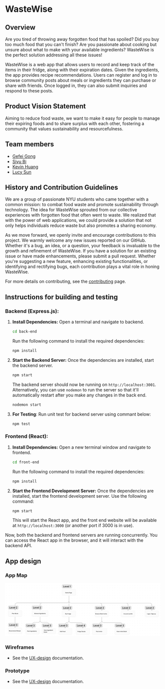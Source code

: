 # WasteWise

## Overview

Are you tired of throwing away forgotten food that has spoiled? Did you buy too much food that you can't finish? Are you passionate about cooking but unsure about what to make with your available ingredients? WasteWise is the perfect solution addressing all these issues!

WasteWise is a web app that allows users to record and keep track of the items in their fridge, along with their expiration dates. Given the ingredients, the app provides recipe recommendations. Users can register and log in to browse community posts about meals or ingredients they can purchase or share with friends. Once logged in, they can also submit inquiries and respond to these posts.

## Product Vision Statement

Aiming to reduce food waste, we want to make it easy for people to manage their expiring foods and to share surplus with each other, fostering a community that values sustainability and resourcefulness.

## Team members

* [Gefei Gong](https://github.com/Gong2047)
* [Siyu Bi](https://github.com/SiyuBi)
* [Kevin Huang](https://github.com/kevin-huang-cc)
* [Lucy Sun](https://github.com/lucys-s/)

## History and Contribution Guidelines

We are a group of passionate NYU students who came together with a common mission: to combat food waste and promote sustainability through technology. The idea for WasteWise sprouted from our collective experiences with forgotten food that often went to waste. We realized that with the power of web applications, we could provide a solution that not only helps individuals reduce waste but also promotes a sharing economy.

As we move forward, we openly invite and encourage contributions to this project. We warmly welcome any new issues reported on our GitHub. Whether it's a bug, an idea, or a question, your feedback is invaluable to the growth and refinement of WasteWise. If you have a solution for an existing issue or have made enhancements, please submit a pull request. Whether you're suggesting a new feature, enhancing existing functionalities, or identifying and rectifying bugs, each contribution plays a vital role in honing WasteWise.

For more details on contributing, see the [contributing](./CONTRIBUTING.md) page.

## Instructions for building and testing

### Backend (Express.js):

1. **Install Dependencies:**
   Open a terminal and navigate to backend.

   ```bash
   cd back-end
   ```

   Run the following command to install the required dependencies:

   ```bash
   npm install
   ```
2. **Start the Backend Server:**
   Once the dependencies are installed, start the backend server.

   ```bash
   npm start
   ```

   The backend server should now be running on `http://localhost:3001`.
   Alternatively, you can use `nodemon` to run the server so that it'll automatically restart after you make any changes in the back end.

   ```bash
   nodemon start
   ```
3. **For Testing**:
   Run unit test for backend server using commant below:

   ```bash
   npm test
   ```

### Frontend (React):

1. **Install Dependencies:**
   Open a new terminal window and navigate to frontend.

   ```bash
   cd front-end
   ```

   Run the following command to install the required dependencies:

   ```bash
   npm install
   ```
2. **Start the Frontend Development Server:**
   Once the dependencies are installed, start the frontend development server. Use the following command:

   ```bash
   npm start
   ```

   This will start the React app, and the front end website will be available at `http://localhost:3000` (or another port if 3000 is in use).

Now, both the backend and frontend servers are running concurrently. You can access the React app in the browser, and it will interact with the backend API.

## App design

### App Map

![sitemap](ux-design/wireframes/Site%20Map.png)

### Wireframes

* See the [UX-design](./UX-DESIGN.md) documentation.

### Prototype

* See the [UX-design](./UX-DESIGN.md) documentation.
